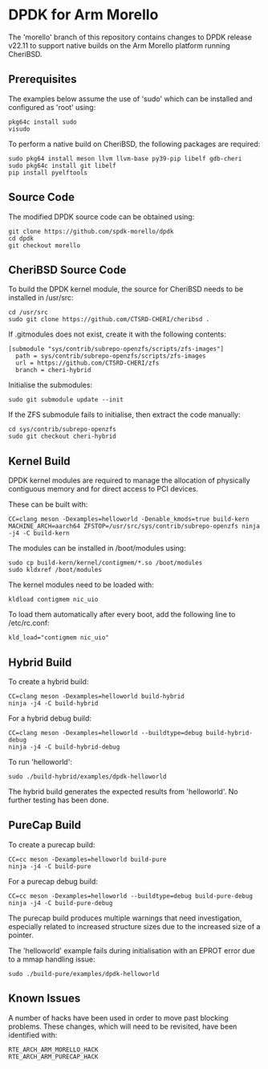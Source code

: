 # DPDK for Arm Morello

The 'morello' branch of this repository contains changes to DPDK release v22.11 to support native builds on the Arm Morello platform running CheriBSD.

## Prerequisites

The examples below assume the use of 'sudo' which can be installed and configured as 'root' using:

~~~{.sh}
pkg64c install sudo
visudo
~~~

To perform a native build on CheriBSD, the following packages are required:

~~~{.sh}
sudo pkg64 install meson llvm llvm-base py39-pip libelf gdb-cheri
sudo pkg64c install git libelf
pip install pyelftools
~~~

## Source Code

The modified DPDK source code can be obtained using:
~~~{.sh}
git clone https://github.com/spdk-morello/dpdk
cd dpdk
git checkout morello
~~~

## CheriBSD Source Code

To build the DPDK kernel module, the source for CheriBSD needs to be installed in /usr/src:

~~~{.sh}
cd /usr/src
sudo git clone https://github.com/CTSRD-CHERI/cheribsd .
~~~

If .gitmodules does not exist, create it with the following contents:

~~~{.sh}
[submodule "sys/contrib/subrepo-openzfs/scripts/zfs-images"]
  path = sys/contrib/subrepo-openzfs/scripts/zfs-images
  url = https://github.com/CTSRD-CHERI/zfs
  branch = cheri-hybrid
~~~

Initialise the submodules:

~~~{.sh}
sudo git submodule update --init
~~~

If the ZFS submodule fails to initialise, then extract the code manually:

~~~{.sh}
cd sys/contrib/subrepo-openzfs
sudo git checkout cheri-hybrid
~~~

## Kernel Build

DPDK kernel modules are required to manage the allocation of physically contiguous memory and for direct access to PCI devices.

These can be built with:

~~~{.sh}
CC=clang meson -Dexamples=helloworld -Denable_kmods=true build-kern
MACHINE_ARCH=aarch64 ZFSTOP=/usr/src/sys/contrib/subrepo-openzfs ninja -j4 -C build-kern
~~~

The modules can be installed in /boot/modules using:

~~~{.sh}
sudo cp build-kern/kernel/contigmem/*.so /boot/modules
sudo kldxref /boot/modules
~~~

The kernel modules need to be loaded with:

~~~{.sh}
kldload contigmem nic_uio
~~~

To load them automatically after every boot, add the following line to /etc/rc.conf:

~~~{.sh}
kld_load="contigmem nic_uio"
~~~

## Hybrid Build

To create a hybrid build:

~~~{.sh}
CC=clang meson -Dexamples=helloworld build-hybrid
ninja -j4 -C build-hybrid
~~~

For a hybrid debug build:

~~~{.sh}
CC=clang meson -Dexamples=helloworld --buildtype=debug build-hybrid-debug
ninja -j4 -C build-hybrid-debug
~~~

To run 'helloworld':

~~~{.sh}
sudo ./build-hybrid/examples/dpdk-helloworld
~~~

The hybrid build generates the expected results from 'helloworld'. No further testing has been done.

## PureCap Build

To create a purecap build:

~~~{.sh}
CC=cc meson -Dexamples=helloworld build-pure
ninja -j4 -C build-pure
~~~

For a purecap debug build:

~~~{.sh}
CC=cc meson -Dexamples=helloworld --buildtype=debug build-pure-debug
ninja -j4 -C build-pure-debug
~~~

The purecap build produces multiple warnings that need investigation, especially related to increased structure sizes due to the increased size of a pointer.

The 'helloworld' example fails during initialisation with an EPROT error due to a mmap handling issue:

~~~{.sh}
sudo ./build-pure/examples/dpdk-helloworld
~~~

## Known Issues

A number of hacks have been used in order to move past blocking problems. These changes, which will need to be revisited, have been identified with:

~~~{.sh}
RTE_ARCH_ARM_MORELLO_HACK
RTE_ARCH_ARM_PURECAP_HACK
~~~
